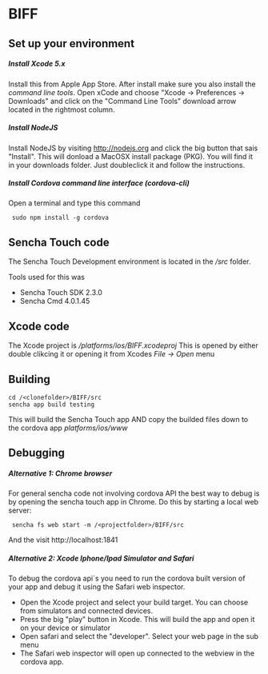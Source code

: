 BIFF
===

Set up your environment
-----------------------
##### Install Xcode 5.x
Install this from Apple App Store. After install make sure you also install the *command line tools*.
Open xCode and choose "Xcode -> Preferences -> Downloads" and click on the "Command Line Tools" download arrow located in the rightmost column.

##### Install NodeJS
Install NodeJS by visiting http://nodejs.org and click the big button that sais "Install". This will donload a MacOSX install package (PKG). 
You will find it in your downloads folder. Just doubleclick it and follow the instructions.

##### Install Cordova command line interface (cordova-cli)
Open a terminal and type this command
     
     sudo npm install -g cordova


Sencha Touch code
-----------------

The Sencha Touch Development environment is located in the */src* folder.

Tools used for this was
*    Sencha Touch SDK 2.3.0
*    Sencha Cmd 4.0.1.45


Xcode code
-------------

The Xcode project is */platforms/ios/BIFF.xcodeproj*
This is opened by either double clikcing it or opening it from Xcodes *File -> Open* menu


Building
--------

    cd /<clonefolder>/BIFF/src
    sencha app build testing
    
This will build the Sencha Touch app AND copy the builded files down to the cordova app *platforms/ios/www* 

Debugging
---------

##### Alternative 1: Chrome browser
For general sencha code not involving cordova API the best way to debug is by opening the sencha touch app in Chrome. 
Do this by starting a local web server:

     sencha fs web start -m /<projectfolder>/BIFF/src
     
And the visit http://localhost:1841

##### Alternative 2: Xcode Iphone/Ipad Simulator and Safari
To debug the cordova api´s you need to run the cordova built version of your app and debug it using the Safari web inspector. 

* Open the Xcode project and select your build target. You can choose from simulators and connected devices. 
* Press the big "play" button in Xcode. This will build the app and open it on your device or simulator
* Open safari and select the "developer". Select your web page in the sub menu
* The Safari web inspector will open up connected to the webview in the cordova app.
